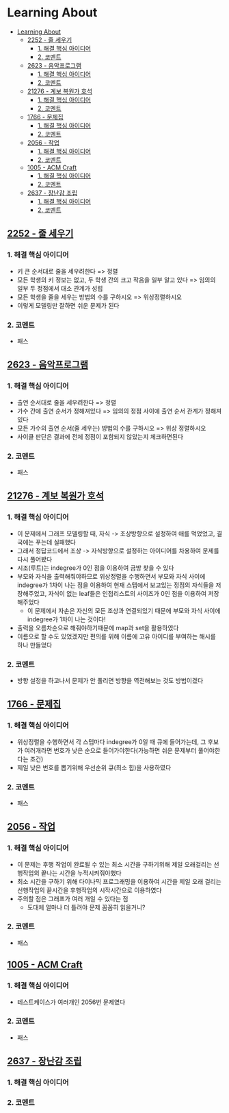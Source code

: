 # Learning About

<!--ts-->

- [Learning About](#learning-about)
  - [<a href="https://www.acmicpc.net/problem/2252" rel="nofollow">2252 - 줄 세우기</a>](#2252---줄-세우기)
    - [1. 해결 핵심 아이디어](#1-해결-핵심-아이디어)
    - [2. 코멘트](#2-코멘트)
  - [<a href="https://www.acmicpc.net/problem/2623" rel="nofollow">2623 - 음악프로그램</a>](#2623---음악프로그램)
    - [1. 해결 핵심 아이디어](#1-해결-핵심-아이디어-1)
    - [2. 코멘트](#2-코멘트-1)
  - [<a href="https://www.acmicpc.net/problem/21276" rel="nofollow">21276 - 계보 복원가 호석</a>](#21276---계보-복원가-호석)
    - [1. 해결 핵심 아이디어](#1-해결-핵심-아이디어-2)
    - [2. 코멘트](#2-코멘트-2)
  - [<a href="https://www.acmicpc.net/problem/1766" rel="nofollow">1766 - 문제집</a>](#1766---문제집)
    - [1. 해결 핵심 아이디어](#1-해결-핵심-아이디어-3)
    - [2. 코멘트](#2-코멘트-3)
  - [<a href="https://www.acmicpc.net/problem/2056" rel="nofollow">2056 - 작업</a>](#2056---작업)
    - [1. 해결 핵심 아이디어](#1-해결-핵심-아이디어-4)
    - [2. 코멘트](#2-코멘트-4)
  - [<a href="https://www.acmicpc.net/problem/1005" rel="nofollow">1005 - ACM Craft</a>](#1005---acm-craft)
    - [1. 해결 핵심 아이디어](#1-해결-핵심-아이디어-5)
    - [2. 코멘트](#2-코멘트-5)
  - [<a href="https://www.acmicpc.net/problem/2637" rel="nofollow">2637 - 장난감 조립</a>](#2637---장난감-조립)
    - [1. 해결 핵심 아이디어](#1-해결-핵심-아이디어-6)
    - [2. 코멘트](#2-코멘트-6)

<!-- Created by https://github.com/ekalinin/github-markdown-toc -->
<!-- Added by: sungminyou, at: 2022년 11월 28일 월요일 09시 24분 40초 KST -->

<!--te-->

## [2252 - 줄 세우기](https://www.acmicpc.net/problem/2252)

### 1. 해결 핵심 아이디어

- 키 큰 순서대로 줄을 세우려한다 => 정렬
- 모든 학생의 키 정보는 없고, 두 학생 간의 크고 작음을 일부 알고 있다 => 임의의 일부 두 정점에서 대소 관계가 성립
- 모든 학생을 줄을 세우는 방법의 수를 구하시오 => 위상정렬하시오
- 이렇게 모델링만 잘하면 쉬운 문제가 된다

### 2. 코멘트

- 패스

## [2623 - 음악프로그램](https://www.acmicpc.net/problem/2623)

### 1. 해결 핵심 아이디어

- 출연 순서대로 줄을 세우려한다 => 정렬
- 가수 간에 출연 순서가 정해져있다 => 임의의 정점 사이에 출연 순서 관계가 정해져있다
- 모든 가수의 출연 순서(줄 세우는) 방법의 수를 구하시오 => 위상 정렬하시오
- 사이클 판단은 결과에 전체 정점이 포함되지 않았는지 체크하면된다

### 2. 코멘트

- 패스

## [21276 - 계보 복원가 호석](https://www.acmicpc.net/problem/21276)

### 1. 해결 핵심 아이디어

- 이 문제에서 그래프 모델링할 때, 자식 -> 조상방향으로 설정하여 애를 먹었었고, 결국에는 푸는데 실패했다
- 그래서 정답코드에서 조상 -> 자식방향으로 설정하는 아이디어를 차용하여 문제를 다시 풀어봤다
- 시조(루트)는 indegree가 0인 점을 이용하여 금방 찾을 수 있다
- 부모와 자식을 출력해줘야하므로 위상정렬을 수행하면서 부모와 자식 사이에 indegree가 1차이 나는 점을 이용하여 현재 스텝에서 보고있는 정점의 자식들을 저장해주었고, 자식이 없는 leaf들은 인접리스트의 사이즈가 0인 점을 이용하여 저장해주었다
  - 이 문제에서 자손은 자신의 모든 조상과 연결되있기 때문에 부모와 자식 사이에 indegree가 1차이 나는 것이다!
- 출력을 오름차순으로 해줘야하기때문에 map과 set을 활용하였다
- 이름으로 할 수도 있었겠지만 편의를 위해 이름에 고유 아이디를 부여하는 해시를 하나 만들었다

### 2. 코멘트

- 방향 설정을 하고나서 문제가 안 풀리면 방향을 역전해보는 것도 방법이겠다

## [1766 - 문제집](https://www.acmicpc.net/problem/1766)

### 1. 해결 핵심 아이디어

- 위상정렬을 수행하면서 각 스텝마다 indegree가 0일 때 큐에 들어가는데, 그 후보가 여러개라면 번호가 낮은 순으로 들어가야한다(가능하면 쉬운 문제부터 풀어야한다는 조건)
- 제일 낮은 번호를 뽑기위해 우선순위 큐(최소 힙)을 사용하였다

### 2. 코멘트

- 패스

## [2056 - 작업](https://www.acmicpc.net/problem/2056)

### 1. 해결 핵심 아이디어

- 이 문제는 후행 작업이 완료될 수 있는 최소 시간을 구하기위해 제일 오래걸리는 선행작업의 끝나는 시간을 누적시켜줘야했다
- 최소 시간을 구하기 위해 다이나믹 프로그래밍을 이용하여 시간을 제일 오래 걸리는 선행작업의 끝시간을 후행작업의 시작시간으로 이용하였다
- 주의할 점은 그래프가 여러 개일 수 있다는 점
  - 도대체 얼마나 더 틀려야 문제 꼼꼼히 읽을거니?

### 2. 코멘트

- 패스

## [1005 - ACM Craft](https://www.acmicpc.net/problem/1005)

### 1. 해결 핵심 아이디어

- 테스트케이스가 여러개인 2056번 문제였다

### 2. 코멘트

- 패스

## [2637 - 장난감 조립](https://www.acmicpc.net/problem/2637)

### 1. 해결 핵심 아이디어

### 2. 코멘트
